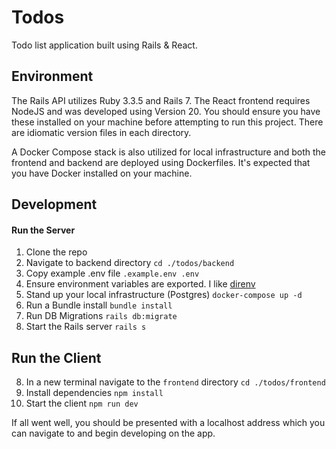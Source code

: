 # Todos
Todo list application built using Rails & React.

## Environment
The Rails API utilizes Ruby 3.3.5 and Rails 7. The React frontend requires NodeJS and was developed using Version 20. You should ensure you have these installed on your machine before attempting to run this project. There are idiomatic version files in each directory.

A Docker Compose stack is also utilized for local infrastructure and both the frontend and backend are deployed using Dockerfiles. It's expected that you have Docker installed on your machine.

## Development
#### Run the Server
1. Clone the repo
2. Navigate to backend directory `cd ./todos/backend`
3. Copy example .env file `.example.env .env`
4. Ensure environment variables are exported. I like [direnv](https://direnv.net/)
5. Stand up your local infrastructure (Postgres) `docker-compose up -d`
6. Run a Bundle install `bundle install`
7. Run DB Migrations `rails db:migrate`
8. Start the Rails server `rails s`

## Run the Client
8. In a new terminal navigate to the `frontend` directory `cd ./todos/frontend`
9. Install dependencies `npm install`
10. Start the client `npm run dev`

If all went well, you should be presented with a localhost address which you can navigate to and begin developing on the app.
